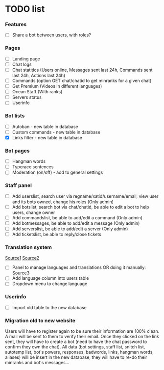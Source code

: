 # TODO list

### Features
* [ ] Share a bot between users, with roles?

### Pages
* [ ] Landing page
* [ ] Chat logs
* [ ] Chat statitics (Users online, Messages sent last 24h, Commands sent last 24h, Actions last 24h)
* [ ] Commands (option GET chat/chatid to get minranks for a given chat)
* [ ] Get Premium (Videos in different languages)
* [ ] Ocean Staff (With ranks)
* [ ] Servers status
* [ ] Userinfo

### Bot lists
* [ ] Autoban - new table in database
* [ ] Custom commands - new table in database
* [x] Links filter - new table in database

### Bot pages
* [ ] Hangman words
* [ ] Typerace sentences
* [ ] Moderation (on/off) - add to general settings

### Staff panel
* [ ] Add userslist, search user via regname/xatid/username/email, view user and its bots owned, change his roles (Only admin)
* [ ] Add botslist, search bot via chat/chatid, be able to edit a bot to help users, change owner
* [ ] Add commandslist, be able to add/edit a command (Only admin)
* [ ] Add botmessages, be able to add/edit a message (Only admin)
* [ ] Add serverslist, be able to add/edit a server (Only admin)
* [ ] Add ticketslist, be able to reply/close tickets

### Translation system
[Source1](https://github.com/caouecs/Laravel-lang)
[Source2](https://github.com/Waavi/translation)
* [ ] Panel to manage languages and translations
OR doing it manually:
[Source3](https://laravel.com/docs/5.4/localization)
* [ ] Add language column into users table
* [ ] Dropdown menu to change language

### Userinfo
* [ ] Import old table to the new database

### Migration old to new website
Users will have to register again to be sure their information are 100% clean.
A mail will be sent to them to verify their email.
Once they clicked on the link sent, they will have to create a bot (need to have the chat password to confirm they own the chat).
All data (bot settings, staff list, snitch list, autotemp list, bot's powers, responses, badwords, links, hangman words, aliases) will be insert in the new database, they will have to re-do their minranks and bot's messages...
